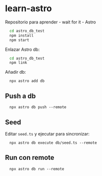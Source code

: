 # learn-astro
Repositorio para aprender - wait for it - Astro

```bash
  cd astro_db_test
  npm install
  npm start
```

Enlazar Astro db:
```bash
  cd astro_db_test
  npm link
```

Añadir db:
```
  npx astro add db
```
## Push a db
```
  npx astro db push --remote
```

## Seed
Editar `seed.ts` y ejecutar para sincronizar:
```
  npx astro db execute db/seed.ts --remote
```
## Run con remote
```
  npx astro db run --remote
```